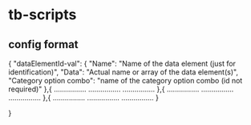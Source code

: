 # tb-scripts
## config format
{
	"dataElementId-val": {
		"Name": "Name of the data element (just for identification)",
		"Data": "Actual name or array of the data element(s)",
		"Category option combo": "name of the category option combo (id not required)"
	},{
		................
		................
		................
	},{
		................
		................
		................
	},{
		................
		................
		................
	}
	
}

